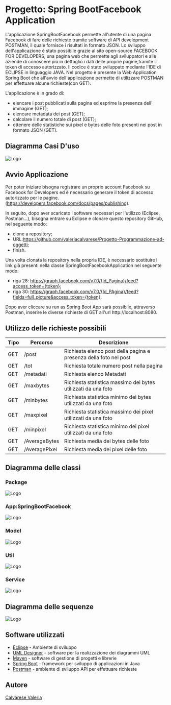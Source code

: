 # Progetto: Spring BootFacebook Application

L'applicazione SpringBootFacebook permette all'utente di una pagina Facebook di fare delle richieste tramite software di API development POSTMAN, il quale fornisce i risultati in formato JSON. Lo sviluppo dell'applicazione è stato possibile grazie al sito open-source FACEBOOK FOR DEVELOPERS, una pagina web che permette agli sviluppatori e alle aziende di conoscere più in dettaglio i dati delle proprie pagine,tramite il token di accesso autorizzato. Il codice è stato sviluppato mediante l'IDE di ECLIPSE in linguaggio JAVA. Nel progetto è presente la Web Application Spring Boot che all'avvio dell'applicazione permette di utilizzare POSTMAN per effettuare alcune richieste(con GET). 

L'applicazione è in grado di:
 * elencare i post pubblicati sulla pagina ed esprime la presenza dell' immagine (GET);
 * elencare metadata dei post (GET);
 * calcolare il numero totale di post (GET);
 * ottenere delle statistiche sui pixel e bytes delle foto presenti nei post in formato JSON (GET).
 
 ## Diagramma Casi D'uso
 ![Logo](https://github.com/valeriacalvarese/Progetto-Programmazione-ad-oggetti/blob/master/UML.ApplicazioneFacebook/NewModel%20Use%20Case%20Diagram.jpg)

## Avvio Applicazione
Per poter iniziare bisogna registrare un proprio account Facebook su Facebook for Developers ed è necessario generare il token di accesso autorizzato per le pagine. (https://developers.facebook.com/docs/pages/publishing).

In seguito, dopo aver scaricato i software necessari per l'utilizzo (Eclipse, Postman...), bisogna entrare su Eclipse e clonare questo repository GitHub, nel seguente modo:
 * clone a repository;
 * URL:https://github.com/valeriacalvarese/Progetto-Programmazione-ad-oggetti;
 * finish. 

Una volta clonata la repository nella propria IDE, è necessario sostituire i link già presenti nella classe SpringBootFacebookApplication nel seguente modo:
 * riga 28: https://graph.facebook.com/v7.0/{Id_Pagina}/feed?access_token={token};
 * riga 30: https://graph.facebook.com/v7.0/{Id_PAgina}/feed?fields=full_picture&access_token={token}.

Dopo aver cliccare su run as Spring Boot App sarà possibile, attraverso Postman, inserire le diverse richieste di GET all'url http://localhost:8080.

## Utilizzo delle richieste possibili

Tipo | Percorso | Descrizione
---- | ----- | -----
GET | /post | Richiesta elenco post della pagina e presenza della foto nel post
GET | /tot | Richiesta totale numero post nella pagina
GET | /metadati | Richiesta elenco Metadati
GET | /maxbytes | Richiesta statistica massimo dei bytes utilizzati da una foto
GET | /minbytes | Richiesta statistica minimo dei bytes utilizzati da una foto
GET | /maxpixel | Richiesta statistica massimo dei pixel utilizzati da una foto
GET | /minpixel | Richiesta statistica minimo dei pixel utilizzati da una foto
GET | /AverageBytes | Richiesta media dei bytes delle foto
GET | /AveragePixel | Richiesta media dei pixel delle foto

## Diagramma delle classi 
 ### Package
 ![Logo](https://github.com/valeriacalvarese/Progetto-Programmazione-ad-oggetti/blob/master/UML.ApplicazioneFacebook/Package%20Class%20Diagram.jpg)
 
 ### App:SpringBootFacebook
 ![Logo](https://github.com/valeriacalvarese/Progetto-Programmazione-ad-oggetti/blob/master/UML.ApplicazioneFacebook/hv.oop.SpringBootApplication%20Class%20Diagram.jpg)

### Model
![Logo](https://github.com/valeriacalvarese/Progetto-Programmazione-ad-oggetti/blob/master/UML.ApplicazioneFacebook/ModelClass%20Diagram.jpg)

### Util
![Logo](https://github.com/valeriacalvarese/Progetto-Programmazione-ad-oggetti/blob/master/UML.ApplicazioneFacebook/Util%20Class%20Diagram.jpg)

### Service
![Logo](https://github.com/valeriacalvarese/Progetto-Programmazione-ad-oggetti/blob/master/UML.ApplicazioneFacebook/Service%20Class%20Diagram.jpg)

## Diagramma delle sequenze
![Logo](https://github.com/valeriacalvarese/Progetto-Programmazione-ad-oggetti/blob/master/UML.ApplicazioneFacebook/Facebook%20Sequence%20Diagram.jpg)

## Software utilizzati
* [Eclipse](https://www.eclipse.org/downloads/) - Ambiente di sviluppo
* [UML Designer](http://www.umldesigner.org/) - software per la realizzazione dei diagrammi UML
* [Maven](https://maven.apache.org/) - software di gestione di progetti e librerie
* [Spring Boot](https://spring.io/projects/spring-boot) - framework per sviluppo di applicazioni in Java
* [Postman](https://www.postman.com/) - ambiente di sviluppo API per effettuare richieste


## Autore
[Calvarese Valeria](https://github.com/valeriacalvarese)





